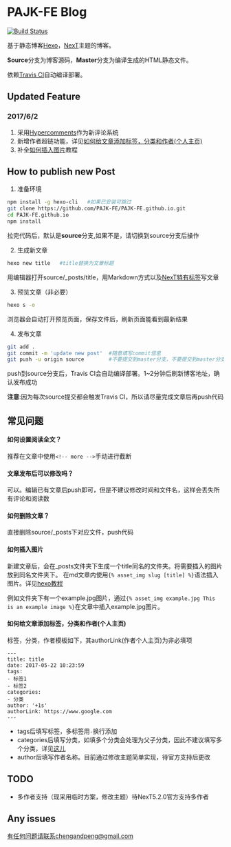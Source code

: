 # PAJK-FE Blog
[![Build Status](https://travis-ci.org/PAJK-FE/PAJK-FE.github.io.svg?branch=source)](https://travis-ci.org/PAJK-FE/PAJK-FE.github.io)

基于静态博客[Hexo](https://hexo.io/zh-cn/)，[NexT](http://theme-next.iissnan.com/)主题的博客。

**Source**分支为博客源码，**Master**分支为编译生成的HTML静态文件。

依赖[Travis CI](https://travis-ci.org/)自动编译部署。

## Updated Feature
### 2017/6/2
1. 采用[Hypercomments](https://www.hypercomments.com/)作为新评论系统
2. 新增作者超链功能，详见[如何给文章添加标签，分类和作者(个人主页)](#如何给文章添加标签，分类和作者(个人主页))
3. 补全[如何插入图片](#如何插入图片)教程

## How to publish new Post
1. 准备环境
```bash
npm install -g hexo-cli   #如果已安装可跳过
git clone https://github.com/PAJK-FE/PAJK-FE.github.io.git
cd PAJK-FE.github.io
npm install
```
拉完代码后，默认是**source**分支,如果不是，请切换到source分支后操作

2. 生成新文章
```bash
hexo new title   #title替换为文章标题
```
用编辑器打开source/_posts/title，用Markdown方式以及[NexT特有标签](http://theme-next.iissnan.com/tag-plugins.html)写文章

3. 预览文章（非必要）
```bash
hexo s -o
```
浏览器会自动打开预览页面，保存文件后，刷新页面能看到最新结果

4. 发布文章
```bash
git add .
git commit -m 'update new post'  #随意填写commit信息
git push -u origin source        #不要提交到master分支，不要提交到master分支，不要提交到master分支
```
push到source分支后，Travis CI会自动编译部署。1~2分钟后刷新博客地址，确认发布成功

**注意**:因为每次source提交都会触发Travis CI，所以请尽量完成文章后再push代码

## 常见问题
#### 如何设置阅读全文？
推荐在文章中使用`<!-- more -->`手动进行截断

#### 文章发布后可以修改吗？
可以。编辑已有文章后push即可，但是不建议修改时间和文件名，这样会丢失所有评论和阅读数

#### 如何删除文章？
直接删除source/_posts下对应文件，push代码

#### 如何插入图片
新建文章后，会在_posts文件夹下生成一个title同名的文件夹。将需要插入的图片放到同名文件夹下。
在md文章内使用`{% asset_img slug [title] %}`语法插入图片。详见[hexo教程](https://hexo.io/zh-cn/docs/asset-folders.html)

例如文件夹下有一个example.jpg图片，通过`{% asset_img example.jpg This is an example image %}`在文章中插入example.jpg图片。

#### 如何给文章添加标签，分类和作者(个人主页)
标签，分类，作者模板如下，其authorLink(作者个人主页)为非必填项
```
---
title: title
date: 2017-05-22 10:23:59
tags:
- 标签1
- 标签2
categories:
- 分类
author: '+1s'
authorLink: https://www.google.com
---
```
* tags后填写标签，多标签用`-`换行添加
* categories后填写分类，如填多个分类会处理为父子分类，因此不建议填写多个分类，详见[这儿](https://hexo.io/zh-cn/docs/front-matter.html)
* author后填写作者名称。目前通过修改主题简单实现，待官方支持后更改

## TODO
* 多作者支持（现采用临时方案，修改主题）待NexT5.2.0官方支持多作者

## Any issues
有任何问题请联系chengandpeng@gmail.com
